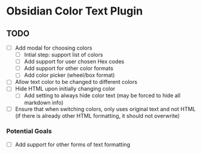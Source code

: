 # Obsidian Color Text Plugin
## TODO
- [ ] Add modal for choosing colors
	- [ ] Intial step: support list of colors
	- [ ] Add support for user chosen Hex codes
 	- [ ] Add support for other color formats
 	- [ ] Add color picker (wheel/box format)
- [ ] Allow text color to be changed to different colors
- [ ] Hide HTML upon initially changing color
	- [ ] Add setting to always hide color text (may be forced to hide all markdown info)
- [ ] Ensure that when switching colors, only uses original text and not HTML (if there is already other HTML formatting, it should not overwrite)

### Potential Goals
- [ ] Add support for other forms of text formatting
